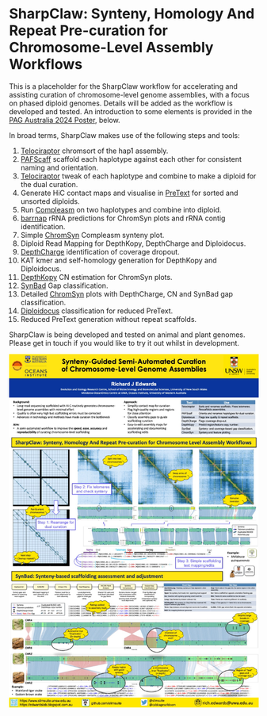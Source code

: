 # SharpClaw: Synteny, Homology And Repeat Pre-curation for Chromosome-Level Assembly Workflows

This is a placeholder for the SharpClaw workflow for accelerating and assisting curation of chromosome-level genome assemblies, with a focus on phased diploid genomes. Details will be added as the workflow is developed and tested. An introduction to some elements is provided in the [PAG Australia 2024 Poster](./figures/2024-09-14.RJE.PAG-Curation-Poster.jpg), below.

In broad terms, SharpClaw makes use of the following steps and tools:

1. [Telociraptor](https://github.com/slimsuite/telociraptor) chromsort of the hap1 assembly.
2. [PAFScaff](https://github.com/slimsuite/pasfscaff) scaffold each haplotype against each other for consistent naming and orientation.
3. [Telociraptor](https://github.com/slimsuite/telociraptor) tweak of each haplotype and combine to make a diploid for the dual curation.
4. Generate HiC contact maps and visualise in [PreText](https://github.com/sanger-tol/PretextView) for sorted and unsorted diploids.
5. Run [Compleasm](https://github.com/huangnengCSU/compleasm) on two haplotypes and combine into diploid.
6. [barrnap](https://github.com/tseemann/barrnap) rRNA predictions for ChromSyn plots and rRNA contig identification.
7. Simple [ChromSyn](https://github.com/slimsuite/chromsyn) Compleasm synteny plot.
8. Diploid Read Mapping for DepthKopy, DepthCharge and Diploidocus.
9. [DepthCharge](depthcharge) identification of coverage dropout.
10. KAT kmer and self-homology generation for DepthKopy and Diploidocus.
11. [DepthKopy](https://github.com/slimsuite/depthkopy) CN estimation for ChromSyn plots.                  
12. [SynBad](https://github.com/slimsuite/synbad) Gap classification.                                   
13. Detailed [ChromSyn](https://github.com/slimsuite/chromsyn) plots with DepthCharge, CN and SynBad gap classification.
14. [Diploidocus](https://github.com/slimsuite/diploidocus) classification for reduced PreText.              
15. Reduced PreText generation without repeat scaffolds.  

SharpClaw is being developed and tested on animal and plant genomes. Please get in touch if you would like to try it out whilst in development.

![PAG Poster](./figures/2024-09-14.RJE.PAG-Curation-Poster.jpg)
